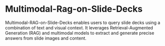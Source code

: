 # Multimodal-Rag-on-Slide-Decks
Multimodal-RAG-on-Slide-Decks enables users to query slide decks using a combination of text and visual context. It leverages Retrieval-Augmented Generation (RAG) and multimodal models to extract and generate precise answers from slide images and content.
